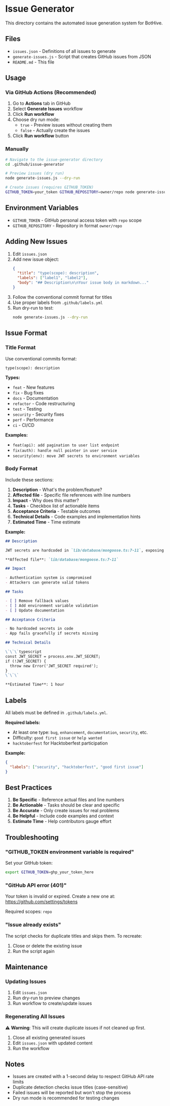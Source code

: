 # Issue Generator

This directory contains the automated issue generation system for BotHive.

## Files

- `issues.json` - Definitions of all issues to generate
- `generate-issues.js` - Script that creates GitHub issues from JSON
- `README.md` - This file

## Usage

### Via GitHub Actions (Recommended)

1. Go to **Actions** tab in GitHub
2. Select **Generate Issues** workflow
3. Click **Run workflow**
4. Choose dry run mode:
   - `true` - Preview issues without creating them
   - `false` - Actually create the issues
5. Click **Run workflow** button

### Manually

```bash
# Navigate to the issue-generator directory
cd .github/issue-generator

# Preview issues (dry run)
node generate-issues.js --dry-run

# Create issues (requires GITHUB_TOKEN)
GITHUB_TOKEN=your_token GITHUB_REPOSITORY=owner/repo node generate-issues.js
```

## Environment Variables

- `GITHUB_TOKEN` - GitHub personal access token with `repo` scope
- `GITHUB_REPOSITORY` - Repository in format `owner/repo`

## Adding New Issues

1. Edit `issues.json`
2. Add new issue object:
   ```json
   {
     "title": "type(scope): description",
     "labels": ["label1", "label2"],
     "body": "## Description\n\nYour issue body in markdown..."
   }
   ```
3. Follow the conventional commit format for titles
4. Use proper labels from `.github/labels.yml`
5. Run dry-run to test:
   ```bash
   node generate-issues.js --dry-run
   ```

## Issue Format

### Title Format

Use conventional commits format:
```
type(scope): description
```

**Types:**
- `feat` - New features
- `fix` - Bug fixes
- `docs` - Documentation
- `refactor` - Code restructuring
- `test` - Testing
- `security` - Security fixes
- `perf` - Performance
- `ci` - CI/CD

**Examples:**
- `feat(api): add pagination to user list endpoint`
- `fix(auth): handle null pointer in user service`
- `security(env): move JWT secrets to environment variables`

### Body Format

Include these sections:

1. **Description** - What's the problem/feature?
2. **Affected file** - Specific file references with line numbers
3. **Impact** - Why does this matter?
4. **Tasks** - Checkbox list of actionable items
5. **Acceptance Criteria** - Testable outcomes
6. **Technical Details** - Code examples and implementation hints
7. **Estimated Time** - Time estimate

**Example:**
```markdown
## Description

JWT secrets are hardcoded in `lib/database/mongoose.ts:7-11`, exposing the authentication system.

**Affected file**: `lib/database/mongoose.ts:7-11`

## Impact

- Authentication system is compromised
- Attackers can generate valid tokens

## Tasks

- [ ] Remove fallback values
- [ ] Add environment variable validation
- [ ] Update documentation

## Acceptance Criteria

- No hardcoded secrets in code
- App fails gracefully if secrets missing

## Technical Details

\`\`\`typescript
const JWT_SECRET = process.env.JWT_SECRET;
if (!JWT_SECRET) {
  throw new Error('JWT_SECRET required');
}
\`\`\`

**Estimated Time**: 1 hour
```

## Labels

All labels must be defined in `.github/labels.yml`.

**Required labels:**
- At least one type: `bug`, `enhancement`, `documentation`, `security`, etc.
- Difficulty: `good first issue` or `help wanted`
- `hacktoberfest` for Hacktoberfest participation

**Example:**
```json
{
  "labels": ["security", "hacktoberfest", "good first issue"]
}
```

## Best Practices

1. **Be Specific** - Reference actual files and line numbers
2. **Be Actionable** - Tasks should be clear and specific
3. **Be Accurate** - Only create issues for real problems
4. **Be Helpful** - Include code examples and context
5. **Estimate Time** - Help contributors gauge effort

## Troubleshooting

### "GITHUB_TOKEN environment variable is required"

Set your GitHub token:
```bash
export GITHUB_TOKEN=ghp_your_token_here
```

### "GitHub API error (401)"

Your token is invalid or expired. Create a new one at:
https://github.com/settings/tokens

Required scopes: `repo`

### "Issue already exists"

The script checks for duplicate titles and skips them. To recreate:
1. Close or delete the existing issue
2. Run the script again

## Maintenance

### Updating Issues

1. Edit `issues.json`
2. Run dry-run to preview changes
3. Run workflow to create/update issues

### Regenerating All Issues

⚠️ **Warning**: This will create duplicate issues if not cleaned up first.

1. Close all existing generated issues
2. Edit `issues.json` with updated content
3. Run the workflow

## Notes

- Issues are created with a 1-second delay to respect GitHub API rate limits
- Duplicate detection checks issue titles (case-sensitive)
- Failed issues will be reported but won't stop the process
- Dry run mode is recommended for testing changes
